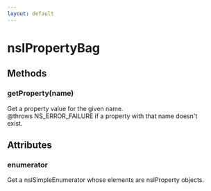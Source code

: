```yaml
---
layout: default
---
```


# nsIPropertyBag #

## Methods ##

### getProperty(name) ###
  
Get a property value for the given name.  
@throws NS_ERROR_FAILURE if a property with that name doesn't  
exist.  
  

## Attributes ##

### enumerator ###
  
Get a nsISimpleEnumerator whose elements are nsIProperty objects.  
  
